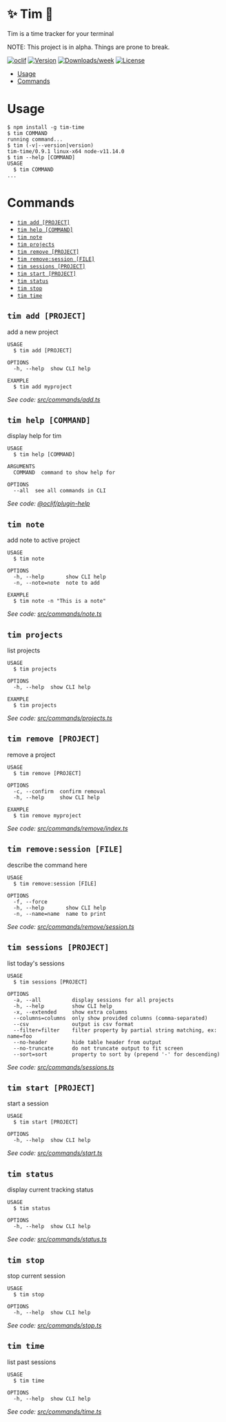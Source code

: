 :sparkles: Tim :memo:
==========

Tim is a time tracker for your terminal

NOTE: This project is in alpha. Things are prone to break.

[![oclif](https://img.shields.io/badge/cli-oclif-brightgreen.svg)](https://oclif.io)
[![Version](https://img.shields.io/npm/v/tim-time.svg)](https://npmjs.org/package/tim-time)
[![Downloads/week](https://img.shields.io/npm/dw/tim-time.svg)](https://npmjs.org/package/tim-time)
[![License](https://img.shields.io/npm/l/tim-time.svg)](https://github.com/epeery/Tim/blob/master/package.json)

<!-- toc -->
* [Usage](#usage)
* [Commands](#commands)
<!-- tocstop -->
# Usage
<!-- usage -->
```sh-session
$ npm install -g tim-time
$ tim COMMAND
running command...
$ tim (-v|--version|version)
tim-time/0.9.1 linux-x64 node-v11.14.0
$ tim --help [COMMAND]
USAGE
  $ tim COMMAND
...
```
<!-- usagestop -->
# Commands
<!-- commands -->
* [`tim add [PROJECT]`](#tim-add-project)
* [`tim help [COMMAND]`](#tim-help-command)
* [`tim note`](#tim-note)
* [`tim projects`](#tim-projects)
* [`tim remove [PROJECT]`](#tim-remove-project)
* [`tim remove:session [FILE]`](#tim-removesession-file)
* [`tim sessions [PROJECT]`](#tim-sessions-project)
* [`tim start [PROJECT]`](#tim-start-project)
* [`tim status`](#tim-status)
* [`tim stop`](#tim-stop)
* [`tim time`](#tim-time)

## `tim add [PROJECT]`

add a new project

```
USAGE
  $ tim add [PROJECT]

OPTIONS
  -h, --help  show CLI help

EXAMPLE
  $ tim add myproject
```

_See code: [src/commands/add.ts](https://github.com/epeery/tim/blob/v0.9.1/src/commands/add.ts)_

## `tim help [COMMAND]`

display help for tim

```
USAGE
  $ tim help [COMMAND]

ARGUMENTS
  COMMAND  command to show help for

OPTIONS
  --all  see all commands in CLI
```

_See code: [@oclif/plugin-help](https://github.com/oclif/plugin-help/blob/v2.1.6/src/commands/help.ts)_

## `tim note`

add note to active project

```
USAGE
  $ tim note

OPTIONS
  -h, --help       show CLI help
  -n, --note=note  note to add

EXAMPLE
  $ tim note -n "This is a note"
```

_See code: [src/commands/note.ts](https://github.com/epeery/tim/blob/v0.9.1/src/commands/note.ts)_

## `tim projects`

list projects

```
USAGE
  $ tim projects

OPTIONS
  -h, --help  show CLI help

EXAMPLE
  $ tim projects
```

_See code: [src/commands/projects.ts](https://github.com/epeery/tim/blob/v0.9.1/src/commands/projects.ts)_

## `tim remove [PROJECT]`

remove a project

```
USAGE
  $ tim remove [PROJECT]

OPTIONS
  -c, --confirm  confirm removal
  -h, --help     show CLI help

EXAMPLE
  $ tim remove myproject
```

_See code: [src/commands/remove/index.ts](https://github.com/epeery/tim/blob/v0.9.1/src/commands/remove/index.ts)_

## `tim remove:session [FILE]`

describe the command here

```
USAGE
  $ tim remove:session [FILE]

OPTIONS
  -f, --force
  -h, --help       show CLI help
  -n, --name=name  name to print
```

_See code: [src/commands/remove/session.ts](https://github.com/epeery/tim/blob/v0.9.1/src/commands/remove/session.ts)_

## `tim sessions [PROJECT]`

list today's sessions

```
USAGE
  $ tim sessions [PROJECT]

OPTIONS
  -a, --all          display sessions for all projects
  -h, --help         show CLI help
  -x, --extended     show extra columns
  --columns=columns  only show provided columns (comma-separated)
  --csv              output is csv format
  --filter=filter    filter property by partial string matching, ex: name=foo
  --no-header        hide table header from output
  --no-truncate      do not truncate output to fit screen
  --sort=sort        property to sort by (prepend '-' for descending)
```

_See code: [src/commands/sessions.ts](https://github.com/epeery/tim/blob/v0.9.1/src/commands/sessions.ts)_

## `tim start [PROJECT]`

start a session

```
USAGE
  $ tim start [PROJECT]

OPTIONS
  -h, --help  show CLI help
```

_See code: [src/commands/start.ts](https://github.com/epeery/tim/blob/v0.9.1/src/commands/start.ts)_

## `tim status`

display current tracking status

```
USAGE
  $ tim status

OPTIONS
  -h, --help  show CLI help
```

_See code: [src/commands/status.ts](https://github.com/epeery/tim/blob/v0.9.1/src/commands/status.ts)_

## `tim stop`

stop current session

```
USAGE
  $ tim stop

OPTIONS
  -h, --help  show CLI help
```

_See code: [src/commands/stop.ts](https://github.com/epeery/tim/blob/v0.9.1/src/commands/stop.ts)_

## `tim time`

list past sessions

```
USAGE
  $ tim time

OPTIONS
  -h, --help  show CLI help
```

_See code: [src/commands/time.ts](https://github.com/epeery/tim/blob/v0.9.1/src/commands/time.ts)_
<!-- commandsstop -->

